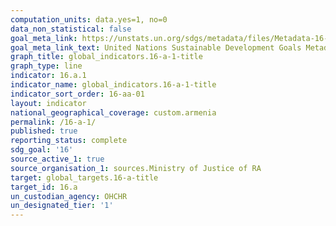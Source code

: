 ```yaml
---
computation_units: data.yes=1, no=0
data_non_statistical: false
goal_meta_link: https://unstats.un.org/sdgs/metadata/files/Metadata-16-0A-01.pdf
goal_meta_link_text: United Nations Sustainable Development Goals Metadata (pdf 1361kB)
graph_title: global_indicators.16-a-1-title
graph_type: line
indicator: 16.a.1
indicator_name: global_indicators.16-a-1-title
indicator_sort_order: 16-aa-01
layout: indicator
national_geographical_coverage: custom.armenia
permalink: /16-a-1/
published: true
reporting_status: complete
sdg_goal: '16'
source_active_1: true
source_organisation_1: sources.Ministry of Justice of RA
target: global_targets.16-a-title
target_id: 16.a
un_custodian_agency: OHCHR
un_designated_tier: '1'
---
```

